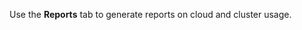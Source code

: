 <!--
title: Manage Cloud Reports
linkTitle: Reports
description: Manage Yugabyte Cloud Reports.
headcontent:
image: /images/section_icons/deploy/enterprise.png
menu:
  latest:
    identifier: cloud-reports
    parent: cloud-admin
    weight: 800
isTocNested: true
showAsideToc: true
-->

Use the **Reports** tab to generate reports on cloud and cluster usage.
